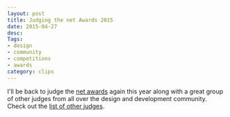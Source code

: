 ```yaml
---
layout: post
title: Judging the net Awards 2015
date: 2015-04-27
desc:
Tags:
- design
- community
- competitions
- awards
category: clips
--- 
```

I'll be back to judge the [net awards](https://thenetawards.com/) again this year along with a great group of other judges from all over the design and development community. Check out the [list of other judges](https://thenetawards.com/judges/).